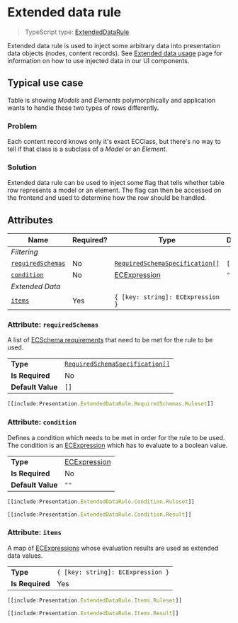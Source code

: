 # Extended data rule

> TypeScript type: [ExtendedDataRule]($presentation-common).

Extended data rule is used to inject some arbitrary data into presentation data objects (nodes, content records). See [Extended data usage](../customization/ExtendedDataUsage.md) page for information on how to use injected data in our UI components.

## Typical use case

Table is showing _Models_ and _Elements_ polymorphically and application wants to handle these two types
of rows differently.

### Problem

Each content record knows only it's exact ECClass, but there's no way to tell if that class is a subclass
of a _Model_ or an _Element_.

### Solution

Extended data rule can be used to inject some flag that tells whether table row represents a model or an element. The
flag can then be accessed on the frontend and used to determine how the row should be handled.

## Attributes

| Name                                            | Required? | Type                                                                 | Default |
| ----------------------------------------------- | --------- | -------------------------------------------------------------------- | ------- |
| _Filtering_                                     |
| [`requiredSchemas`](#attribute-requiredschemas) | No        | [`RequiredSchemaSpecification[]`](../RequiredSchemaSpecification.md) | `[]`    |
| [`condition`](#attribute-condition)             | No        | [ECExpression](./ECExpressions.md#rule-condition)                    | `""`    |
| _Extended Data_                                 |
| [`items`](#attribute-items)                     | Yes       | `{ [key: string]: ECExpression }`                                    |         |

### Attribute: `requiredSchemas`

A list of [ECSchema requirements](../RequiredSchemaSpecification.md) that need to be met for the rule to be used.

|                   |                                                                      |
| ----------------- | -------------------------------------------------------------------- |
| **Type**          | [`RequiredSchemaSpecification[]`](../RequiredSchemaSpecification.md) |
| **Is Required**   | No                                                                   |
| **Default Value** | `[]`                                                                 |

```ts
[[include:Presentation.ExtendedDataRule.RequiredSchemas.Ruleset]]
```

### Attribute: `condition`

Defines a condition which needs to be met in order for the rule to be used. The condition is an [ECExpression](./ECExpressions.md#rule-condition) which has to evaluate to a boolean value.

|                   |                                                   |
| ----------------- | ------------------------------------------------- |
| **Type**          | [ECExpression](./ECExpressions.md#rule-condition) |
| **Is Required**   | No                                                |
| **Default Value** | `""`                                              |

```ts
[[include:Presentation.ExtendedDataRule.Condition.Ruleset]]
```

```ts
[[include:Presentation.ExtendedDataRule.Condition.Result]]
```

### Attribute: `items`

A map of [ECExpressions](./ECExpressions.md#rule-condition) whose evaluation results are used as extended data values.

|                 |                                   |
| --------------- | --------------------------------- |
| **Type**        | `{ [key: string]: ECExpression }` |
| **Is Required** | Yes                               |

```ts
[[include:Presentation.ExtendedDataRule.Items.Ruleset]]
```

```ts
[[include:Presentation.ExtendedDataRule.Items.Result]]
```
